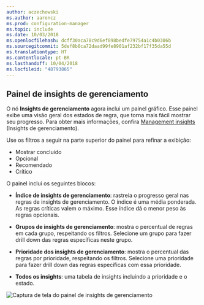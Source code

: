```yaml
---
author: aczechowski
ms.author: aaroncz
ms.prod: configuration-manager
ms.topic: include
ms.date: 10/03/2018
ms.openlocfilehash: dcff30aca78c9d6ef898bedfe79754a1c4b0306b
ms.sourcegitcommit: 5def8b0ca72daad99fe8901af232bf17f35da55d
ms.translationtype: HT
ms.contentlocale: pt-BR
ms.lasthandoff: 10/04/2018
ms.locfileid: "48793865"
---
```

## <a name="bkmk_insights"></a> Painel de insights de gerenciamento
<!--1357979-->

O nó **Insights de gerenciamento** agora inclui um painel gráfico. Esse painel exibe uma visão geral dos estados de regra, que torna mais fácil mostrar seu progresso. Para obter mais informações, confira [Management insights](/sccm/core/servers/manage/management-insights) (Insights de gerenciamento).

Use os filtros a seguir na parte superior do painel para refinar a exibição:
- Mostrar concluído
- Opcional
- Recomendado
- Crítico

O painel inclui os seguintes blocos:
- **Índice de insights de gerenciamento**: rastreia o progresso geral nas regras de insights de gerenciamento. O índice é uma média ponderada. As regras críticas valem o máximo. Esse índice dá o menor peso às regras opcionais.  

- **Grupos de insights de gerenciamento**: mostra o percentual de regras em cada grupo, respeitando os filtros. Selecione um grupo para fazer drill down das regras específicas neste grupo.  

- **Prioridade dos insights de gerenciamento**: mostra o percentual das regras por prioridade, respeitando os filtros. Selecione uma prioridade para fazer drill down das regras específicas com essa prioridade.  

- **Todos os insights**: uma tabela de insights incluindo a prioridade e o estado.  

![Captura de tela do painel de insights de gerenciamento](../../media/1357979-management-insights-dashboard.png)


